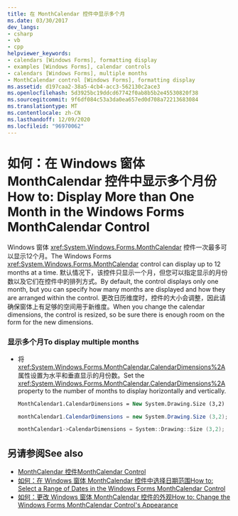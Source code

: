 ```yaml
---
title: 在 MonthCalendar 控件中显示多个月
ms.date: 03/30/2017
dev_langs:
- csharp
- vb
- cpp
helpviewer_keywords:
- calendars [Windows Forms], formatting display
- examples [Windows Forms], calendar controls
- calendars [Windows Forms], multiple months
- MonthCalendar control [Windows Forms], formatting display
ms.assetid: d197caa2-38a5-4cb4-acc3-562130c2ace3
ms.openlocfilehash: 5d3925bc19ddcd67742f0ab8b5b2e45530820f38
ms.sourcegitcommit: 9f6df084c53a3da0ea657ed0d708a72213683084
ms.translationtype: MT
ms.contentlocale: zh-CN
ms.lasthandoff: 12/09/2020
ms.locfileid: "96970062"
---
```

# <a name="how-to-display-more-than-one-month-in-the-windows-forms-monthcalendar-control"></a><span data-ttu-id="8b20c-102">如何：在 Windows 窗体 MonthCalendar 控件中显示多个月份</span><span class="sxs-lookup"><span data-stu-id="8b20c-102">How to: Display More than One Month in the Windows Forms MonthCalendar Control</span></span>
<span data-ttu-id="8b20c-103">Windows 窗体 <xref:System.Windows.Forms.MonthCalendar> 控件一次最多可以显示12个月。</span><span class="sxs-lookup"><span data-stu-id="8b20c-103">The Windows Forms <xref:System.Windows.Forms.MonthCalendar> control can display up to 12 months at a time.</span></span> <span data-ttu-id="8b20c-104">默认情况下，该控件只显示一个月，但您可以指定显示的月份数以及它们在控件中的排列方式。</span><span class="sxs-lookup"><span data-stu-id="8b20c-104">By default, the control displays only one month, but you can specify how many months are displayed and how they are arranged within the control.</span></span> <span data-ttu-id="8b20c-105">更改日历维度时，控件的大小会调整，因此请确保窗体上有足够的空间用于新维度。</span><span class="sxs-lookup"><span data-stu-id="8b20c-105">When you change the calendar dimensions, the control is resized, so be sure there is enough room on the form for the new dimensions.</span></span>  
  
### <a name="to-display-multiple-months"></a><span data-ttu-id="8b20c-106">显示多个月</span><span class="sxs-lookup"><span data-stu-id="8b20c-106">To display multiple months</span></span>  
  
- <span data-ttu-id="8b20c-107">将 <xref:System.Windows.Forms.MonthCalendar.CalendarDimensions%2A> 属性设置为水平和垂直显示的月份数。</span><span class="sxs-lookup"><span data-stu-id="8b20c-107">Set the <xref:System.Windows.Forms.MonthCalendar.CalendarDimensions%2A> property to the number of months to display horizontally and vertically.</span></span>  
  
    ```vb  
    MonthCalendar1.CalendarDimensions = New System.Drawing.Size (3,2)  
    ```  
  
    ```csharp  
    monthCalendar1.CalendarDimensions = new System.Drawing.Size (3,2);  
    ```  
  
    ```cpp  
    monthCalendar1->CalendarDimensions = System::Drawing::Size (3,2);  
    ```  
  
## <a name="see-also"></a><span data-ttu-id="8b20c-108">另请参阅</span><span class="sxs-lookup"><span data-stu-id="8b20c-108">See also</span></span>

- [<span data-ttu-id="8b20c-109">MonthCalendar 控件</span><span class="sxs-lookup"><span data-stu-id="8b20c-109">MonthCalendar Control</span></span>](monthcalendar-control-windows-forms.md)
- [<span data-ttu-id="8b20c-110">如何：在 Windows 窗体 MonthCalendar 控件中选择日期范围</span><span class="sxs-lookup"><span data-stu-id="8b20c-110">How to: Select a Range of Dates in the Windows Forms MonthCalendar Control</span></span>](how-to-select-a-range-of-dates-in-the-windows-forms-monthcalendar-control.md)
- [<span data-ttu-id="8b20c-111">如何：更改 Windows 窗体 MonthCalendar 控件的外观</span><span class="sxs-lookup"><span data-stu-id="8b20c-111">How to: Change the Windows Forms MonthCalendar Control's Appearance</span></span>](how-to-change-monthcalendar-control-appearance.md)
